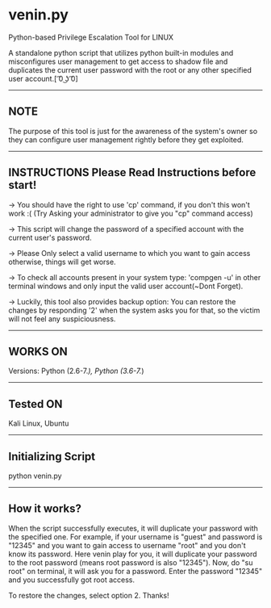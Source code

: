  
# venin.py
Python-based Privilege Escalation Tool for LINUX 

A standalone python script that utilizes python built-in modules and misconfigures user management to get access to shadow file
and duplicates the current user password with the root or any other specified user account.[ ͡0 ͜ʖ ͡0]

------
NOTE               
------ 
The purpose of this tool is just for the awareness of the system's owner so they can configure user management rightly before they get exploited. 

-----------------
INSTRUCTIONS                Please Read Instructions before start!
----------------- 

-> You should have the right to use 'cp' command, if you don't this won't work :( (Try Asking your administrator to give you "cp" command access)

-> This script will change the password of a specified account with the current user's password.

-> Please Only select a valid username to which you want to gain access otherwise, things will get worse.

-> To check all accounts present in your system type: 'compgen -u' in other terminal windows and only input the valid user account(~Dont Forget).

-> Luckily, this tool also provides backup option: You can restore the changes by responding '2' when the system asks you for that, so the victim will not feel any suspiciousness.

-------------
 WORKS ON                
-------------
Versions:
    Python (2.6-7.*),
    Python (3.6-7.*)
    
------------
 Tested ON                
------------  
 
Kali Linux,
Ubuntu

-----------------
Initializing Script               
-----------------

python venin.py

---------------
How it works?                
---------------  
  
  When the script successfully executes, it will duplicate your password with the specified one.
  For example, if your username is "guest" and password is "12345" and you want to gain access to username "root" and you don't
  know its password.
  Here venin play for you, it will duplicate your password to the root password (means root password is also "12345").
  Now, do "su root" on terminal, it will ask you for a password. Enter the password "12345" and you successfully got root access.
  
  To restore the changes, select option 2. Thanks!
  


